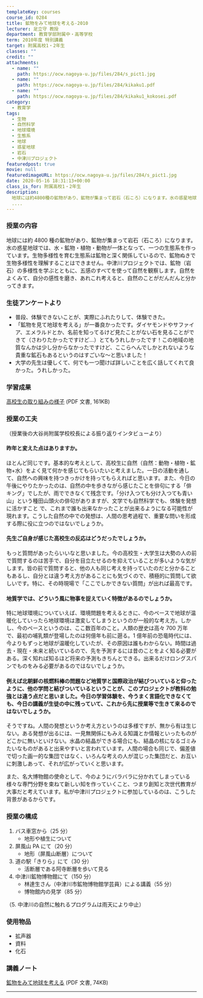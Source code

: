 ```yaml
---
templateKey: courses
course_id: 0284
title: 鉱物をみて地球を考える-2010
lecturer: 足立守 教授
department: 教育学部附属中・高等学校
term: 2010年度 特別講義
target: 附属高校1・2年生
classes: ""
credit: ""
attachments:
  - name: ""
    path: https://ocw.nagoya-u.jp/files/284/s_pict1.jpg
  - name: ""
    path: https://ocw.nagoya-u.jp/files/284/kikaku1.pdf
  - name: ""
    path: https://ocw.nagoya-u.jp/files/284/kikaku1_kokosei.pdf
category:
  - 教育学
tags:
  - 生物
  - 自然科学
  - 地球環境
  - 生態系
  - 地球
  - 惑星地球
  - 岩石
  - 中津川プロジェクト
featuredpost: true
movie: null
featuredimageURL: https://ocw.nagoya-u.jp/files/284/s_pict1.jpg
date: 2020-05-16 18:31:13+00:00
class_is_for: 附属高校1・2年生
description:
  地球には約4800種の鉱物があり、鉱物が集まって岩石（石ころ）になります。水の惑星地球では、水・鉱物・植物・動物が一体となって、一つの生態系を作っています。生物多様性を育む生態系は鉱物と深く関係しているので、鉱物ぬきで生物多様性を理解することはできません。中津川プロジェクトでは、鉱物（岩石）の多様性を学ぶとともに、五感のすべてを使って自然を観察します。自然をよくみて、自分の感性を磨き、あれこれ考え
  ....
---
```


### 授業の内容

地球には約 4800 種の鉱物があり、鉱物が集まって岩石（石ころ）になります。水の惑星地球では、水・鉱物・植物・動物が一体となって、一つの生態系を作っています。生物多様性を育む生態系は鉱物と深く関係しているので、鉱物ぬきで生物多様性を理解することはできません。中津川プロジェクトでは、鉱物（岩石）の多様性を学ぶとともに、五感のすべてを使って自然を観察します。自然をよくみて、自分の感性を磨き、あれこれ考えると、自然のことがだんだんと分かってきます。

### 生徒アンケートより

- 普段、体験できないことが、実際にふれたりして、体験できた。
- 「鉱物を見て地球を考える」が一番良かったです。ダイヤモンドやサファイア、エメラルドとか、名前を知ってるけど見たことがない石を見ることができて（さわりたかったですけど…）とてもうれしかったです！この地域の地質なんかは少し分からなかったですけど、ここらへんでしかとれないような貴重な鉱石もあるというのはすごいな〜と思いました！
- 大学の先生は優しくて、何でも一つ聞けば詳しいことを広く話してくれて良かった。うれしかった。

### 学習成果

[高校生の取り組みの様子](https://ocw.nagoya-u.jp/files/284/kikaku1_kokosei.pdf) (PDF 文書, 161KB)

### 授業の工夫

（授業後の大谷尚附属学校校長による振り返りインタビューより）

#### 昨年と変えた点はありますか。

ほとんど同じです。基本的な考えとして、高校生に自然（自然：動物・植物・鉱物+水）をよく見て何かを感じてもらいたいと考えました。一日の活動を通して、自然への興味を持つきっかけを持ってもらえればと思います。また、今日の午後にやりたかったのは、自然の中を歩きながら感じたことを俳句にする「俳キング」でしたが、雨でできなくて残念です。「分け入つても分け入つても青い山」という種田山頭火の俳句がありますが、文学でも自然科学でも、体験を発想に活かすこと で、これまで誰も出来なかったことが出来るようになる可能性が現れます。こうした自然の中での発想は、人間の思考過程で、重要な問いを形成する際に役に立つのではないでしょうか。

#### 先生ご自身が感じた高校生の反応はどうだったでしょうか。

もっと質問があったらいいなと思いました。今の高校生・大学生は大勢の人の前で質問するのは苦手で、自分を目立たせるのを抑えていることが多いような気がします。皆の前で質問すると、他の人も同じ考えを持っていたのだと分かることもあるし、自分とは違う考え方があることにも気づくので、積極的に質問して欲しいです。特に、その時現場で「ここでしかできない質問」が出れば最高です。

#### 地質学では、どういう風に物事を捉えていく特徴があるのでしょうか。

特に地球環境についていえば、環境問題を考えるときに、今のペースで地球が温暖化していったら地球環境は激変してしまうというのが一般的な考え方。しかし、今のペースというのは、ここ数百年のこと。人類の歴史は高々 700 万年で、最初の哺乳類が登場したのは何億年も前に遡る。1 億年前の恐竜時代には、今よりもずっと地球が温暖化していたが、その原因は誰もわからない。時間は過去・現在・未来と続いているので、先を予測するには昔のことをよく知る必要がある。深く知れば知るほど将来の予測もきちんとできる。出来るだけロングスパンでものをみる必要があるのではないでしょうか。

#### 例えば北朝鮮の核燃料棒の問題など地質学と国際政治が結びついていると仰ったように、他の学問と結びついているということが、このプロジェクトが教科の勉強とは違う点だと思いました。今日の学習体験を、今うまく言語化できなくても、今日の講義が生徒の中に残っていて、これから先に授業等で生きて来るのではないでしょうか。

そうですね。人間の発想というか考え方というのは多様ですが、無から有は生じない。ある発想が出るには、一見無関係にもみえる知識とか情報といったものがどこかに無いといけない。水晶の結晶ができる場合にも、結晶の核になるゴミみたいなものがあると出来やすいと言われています。人間の場合も同じで、偏差値で切った画一的な集団ではなく、いろんな考えの人が混じった集団だと、お互いに刺激しあって、それが広がっていくと思います。

また、名大博物館の使命として、今のようにバラバラに分かれてしまっている様々な専門分野を束ねて新しい知を作っていくこと、つまり創知と次世代教育が大事だと考えています。私が中津川プロジェクトに参加しているのは、こうした背景があるからです。

### 授業の構成

1. バス車窓から（25 分）
   - 地形や植生について
2. 屏風山 PA にて（20 分）
   - 地形（屏風山断層）について
3. 道の駅「きりら」にて（30 分）
   - 活断層である阿寺断層を歩いて見る
4. 中津川鉱物博物館にて（150 分）
   - 林達生さん（中津川市鉱物博物館学芸員）による講義（55 分）
   - 博物館内の見学（85 分）

（5. 中津川の自然に触れるプログラムは雨天により中止）

### 使用物品

- 拡声器
- 資料
- 化石

### 講義ノート

[鉱物をみて地球を考える](https://ocw.nagoya-u.jp/files/284/kikaku1.pdf) (PDF 文書, 74KB)

---
